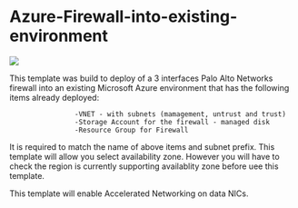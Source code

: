 # Azure-Firewall-into-existing-environment

[<img src="http://azuredeploy.net/deploybutton.png"/>](https://portal.azure.com/#create/Microsoft.Template/uri/https%3A%2F%2Fraw.githubusercontent.com%2Fhssong67%2FAzurePAVM%2Fmaster%2FPA-VM-3int-AZ%2FAzureDeploy.json)

This template was build to deploy of a 3 interfaces Palo Alto Networks firewall into an existing Microsoft Azure environment that has the following items already deployed:

                    -VNET - with subnets (mamagement, untrust and trust)
                    -Storage Account for the firewall - managed disk
                    -Resource Group for Firewall
                    
It is required to match the name of above items and subnet prefix. This template will allow you select availability zone. However you will have to check the region is currently supporting availablity zone before uee this template.

This template will enable Accelerated Networking on data NICs.
